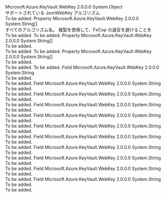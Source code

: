 <Type Name="JsonWebKeySignatureAlgorithm" FullName="Microsoft.Azure.KeyVault.WebKey.JsonWebKeySignatureAlgorithm">
  <TypeSignature Language="C#" Value="public static class JsonWebKeySignatureAlgorithm" />
  <TypeSignature Language="ILAsm" Value=".class public auto ansi abstract sealed beforefieldinit JsonWebKeySignatureAlgorithm extends System.Object" />
  <TypeSignature Language="DocId" Value="T:Microsoft.Azure.KeyVault.WebKey.JsonWebKeySignatureAlgorithm" />
  <TypeSignature Language="VB.NET" Value="Public Class JsonWebKeySignatureAlgorithm" />
  <TypeSignature Language="F#" Value="type JsonWebKeySignatureAlgorithm = class" />
  <AssemblyInfo>
    <AssemblyName>Microsoft.Azure.KeyVault.WebKey</AssemblyName>
    <AssemblyVersion>2.0.0.0</AssemblyVersion>
  </AssemblyInfo>
  <Base>
    <BaseTypeName>System.Object</BaseTypeName>
  </Base>
  <Interfaces />
  <Docs>
    <summary>
            サポートされている JsonWebKey アルゴリズム
            </summary>
    <remarks>To be added.</remarks>
  </Docs>
  <Members>
    <Member MemberName="AllAlgorithms">
      <MemberSignature Language="C#" Value="public static string[] AllAlgorithms { get; }" />
      <MemberSignature Language="ILAsm" Value=".property string[] AllAlgorithms" />
      <MemberSignature Language="DocId" Value="P:Microsoft.Azure.KeyVault.WebKey.JsonWebKeySignatureAlgorithm.AllAlgorithms" />
      <MemberSignature Language="VB.NET" Value="Public Shared ReadOnly Property AllAlgorithms As String()" />
      <MemberSignature Language="F#" Value="member this.AllAlgorithms : string[]" Usage="Microsoft.Azure.KeyVault.WebKey.JsonWebKeySignatureAlgorithm.AllAlgorithms" />
      <MemberType>Property</MemberType>
      <AssemblyInfo>
        <AssemblyName>Microsoft.Azure.KeyVault.WebKey</AssemblyName>
        <AssemblyVersion>2.0.0.0</AssemblyVersion>
      </AssemblyInfo>
      <ReturnValue>
        <ReturnType>System.String[]</ReturnType>
      </ReturnValue>
      <Docs>
        <summary>
            すべてのアルゴリズム名。 複製を使用して、FxCop の違反を避けることを
            </summary>
        <value>To be added.</value>
        <remarks>To be added.</remarks>
      </Docs>
    </Member>
    <Member MemberName="AllEcAlgorithms">
      <MemberSignature Language="C#" Value="public static string[] AllEcAlgorithms { get; }" />
      <MemberSignature Language="ILAsm" Value=".property string[] AllEcAlgorithms" />
      <MemberSignature Language="DocId" Value="P:Microsoft.Azure.KeyVault.WebKey.JsonWebKeySignatureAlgorithm.AllEcAlgorithms" />
      <MemberSignature Language="VB.NET" Value="Public Shared ReadOnly Property AllEcAlgorithms As String()" />
      <MemberSignature Language="F#" Value="member this.AllEcAlgorithms : string[]" Usage="Microsoft.Azure.KeyVault.WebKey.JsonWebKeySignatureAlgorithm.AllEcAlgorithms" />
      <MemberType>Property</MemberType>
      <AssemblyInfo>
        <AssemblyName>Microsoft.Azure.KeyVault.WebKey</AssemblyName>
        <AssemblyVersion>2.0.0.0</AssemblyVersion>
      </AssemblyInfo>
      <ReturnValue>
        <ReturnType>System.String[]</ReturnType>
      </ReturnValue>
      <Docs>
        <summary>To be added.</summary>
        <value>To be added.</value>
        <remarks>To be added.</remarks>
      </Docs>
    </Member>
    <Member MemberName="AllRsaAlgorithms">
      <MemberSignature Language="C#" Value="public static string[] AllRsaAlgorithms { get; }" />
      <MemberSignature Language="ILAsm" Value=".property string[] AllRsaAlgorithms" />
      <MemberSignature Language="DocId" Value="P:Microsoft.Azure.KeyVault.WebKey.JsonWebKeySignatureAlgorithm.AllRsaAlgorithms" />
      <MemberSignature Language="VB.NET" Value="Public Shared ReadOnly Property AllRsaAlgorithms As String()" />
      <MemberSignature Language="F#" Value="member this.AllRsaAlgorithms : string[]" Usage="Microsoft.Azure.KeyVault.WebKey.JsonWebKeySignatureAlgorithm.AllRsaAlgorithms" />
      <MemberType>Property</MemberType>
      <AssemblyInfo>
        <AssemblyName>Microsoft.Azure.KeyVault.WebKey</AssemblyName>
        <AssemblyVersion>2.0.0.0</AssemblyVersion>
      </AssemblyInfo>
      <ReturnValue>
        <ReturnType>System.String[]</ReturnType>
      </ReturnValue>
      <Docs>
        <summary>To be added.</summary>
        <value>To be added.</value>
        <remarks>To be added.</remarks>
      </Docs>
    </Member>
    <Member MemberName="ECDSA256">
      <MemberSignature Language="C#" Value="public const string ECDSA256;" />
      <MemberSignature Language="ILAsm" Value=".field public static literal string ECDSA256" />
      <MemberSignature Language="DocId" Value="F:Microsoft.Azure.KeyVault.WebKey.JsonWebKeySignatureAlgorithm.ECDSA256" />
      <MemberSignature Language="VB.NET" Value="Public Const ECDSA256 As String " />
      <MemberSignature Language="F#" Value="val mutable ECDSA256 : string" Usage="Microsoft.Azure.KeyVault.WebKey.JsonWebKeySignatureAlgorithm.ECDSA256" />
      <MemberType>Field</MemberType>
      <AssemblyInfo>
        <AssemblyName>Microsoft.Azure.KeyVault.WebKey</AssemblyName>
        <AssemblyVersion>2.0.0.0</AssemblyVersion>
      </AssemblyInfo>
      <ReturnValue>
        <ReturnType>System.String</ReturnType>
      </ReturnValue>
      <Docs>
        <summary>To be added.</summary>
        <remarks>To be added.</remarks>
      </Docs>
    </Member>
    <Member MemberName="ES256">
      <MemberSignature Language="C#" Value="public const string ES256;" />
      <MemberSignature Language="ILAsm" Value=".field public static literal string ES256" />
      <MemberSignature Language="DocId" Value="F:Microsoft.Azure.KeyVault.WebKey.JsonWebKeySignatureAlgorithm.ES256" />
      <MemberSignature Language="VB.NET" Value="Public Const ES256 As String " />
      <MemberSignature Language="F#" Value="val mutable ES256 : string" Usage="Microsoft.Azure.KeyVault.WebKey.JsonWebKeySignatureAlgorithm.ES256" />
      <MemberType>Field</MemberType>
      <AssemblyInfo>
        <AssemblyName>Microsoft.Azure.KeyVault.WebKey</AssemblyName>
        <AssemblyVersion>2.0.0.0</AssemblyVersion>
      </AssemblyInfo>
      <ReturnValue>
        <ReturnType>System.String</ReturnType>
      </ReturnValue>
      <Docs>
        <summary>To be added.</summary>
        <remarks>To be added.</remarks>
      </Docs>
    </Member>
    <Member MemberName="ES384">
      <MemberSignature Language="C#" Value="public const string ES384;" />
      <MemberSignature Language="ILAsm" Value=".field public static literal string ES384" />
      <MemberSignature Language="DocId" Value="F:Microsoft.Azure.KeyVault.WebKey.JsonWebKeySignatureAlgorithm.ES384" />
      <MemberSignature Language="VB.NET" Value="Public Const ES384 As String " />
      <MemberSignature Language="F#" Value="val mutable ES384 : string" Usage="Microsoft.Azure.KeyVault.WebKey.JsonWebKeySignatureAlgorithm.ES384" />
      <MemberType>Field</MemberType>
      <AssemblyInfo>
        <AssemblyName>Microsoft.Azure.KeyVault.WebKey</AssemblyName>
        <AssemblyVersion>2.0.0.0</AssemblyVersion>
      </AssemblyInfo>
      <ReturnValue>
        <ReturnType>System.String</ReturnType>
      </ReturnValue>
      <Docs>
        <summary>To be added.</summary>
        <remarks>To be added.</remarks>
      </Docs>
    </Member>
    <Member MemberName="ES512">
      <MemberSignature Language="C#" Value="public const string ES512;" />
      <MemberSignature Language="ILAsm" Value=".field public static literal string ES512" />
      <MemberSignature Language="DocId" Value="F:Microsoft.Azure.KeyVault.WebKey.JsonWebKeySignatureAlgorithm.ES512" />
      <MemberSignature Language="VB.NET" Value="Public Const ES512 As String " />
      <MemberSignature Language="F#" Value="val mutable ES512 : string" Usage="Microsoft.Azure.KeyVault.WebKey.JsonWebKeySignatureAlgorithm.ES512" />
      <MemberType>Field</MemberType>
      <AssemblyInfo>
        <AssemblyName>Microsoft.Azure.KeyVault.WebKey</AssemblyName>
        <AssemblyVersion>2.0.0.0</AssemblyVersion>
      </AssemblyInfo>
      <ReturnValue>
        <ReturnType>System.String</ReturnType>
      </ReturnValue>
      <Docs>
        <summary>To be added.</summary>
        <remarks>To be added.</remarks>
      </Docs>
    </Member>
    <Member MemberName="PS256">
      <MemberSignature Language="C#" Value="public const string PS256;" />
      <MemberSignature Language="ILAsm" Value=".field public static literal string PS256" />
      <MemberSignature Language="DocId" Value="F:Microsoft.Azure.KeyVault.WebKey.JsonWebKeySignatureAlgorithm.PS256" />
      <MemberSignature Language="VB.NET" Value="Public Const PS256 As String " />
      <MemberSignature Language="F#" Value="val mutable PS256 : string" Usage="Microsoft.Azure.KeyVault.WebKey.JsonWebKeySignatureAlgorithm.PS256" />
      <MemberType>Field</MemberType>
      <AssemblyInfo>
        <AssemblyName>Microsoft.Azure.KeyVault.WebKey</AssemblyName>
        <AssemblyVersion>2.0.0.0</AssemblyVersion>
      </AssemblyInfo>
      <ReturnValue>
        <ReturnType>System.String</ReturnType>
      </ReturnValue>
      <Docs>
        <summary>To be added.</summary>
        <remarks>To be added.</remarks>
      </Docs>
    </Member>
    <Member MemberName="PS384">
      <MemberSignature Language="C#" Value="public const string PS384;" />
      <MemberSignature Language="ILAsm" Value=".field public static literal string PS384" />
      <MemberSignature Language="DocId" Value="F:Microsoft.Azure.KeyVault.WebKey.JsonWebKeySignatureAlgorithm.PS384" />
      <MemberSignature Language="VB.NET" Value="Public Const PS384 As String " />
      <MemberSignature Language="F#" Value="val mutable PS384 : string" Usage="Microsoft.Azure.KeyVault.WebKey.JsonWebKeySignatureAlgorithm.PS384" />
      <MemberType>Field</MemberType>
      <AssemblyInfo>
        <AssemblyName>Microsoft.Azure.KeyVault.WebKey</AssemblyName>
        <AssemblyVersion>2.0.0.0</AssemblyVersion>
      </AssemblyInfo>
      <ReturnValue>
        <ReturnType>System.String</ReturnType>
      </ReturnValue>
      <Docs>
        <summary>To be added.</summary>
        <remarks>To be added.</remarks>
      </Docs>
    </Member>
    <Member MemberName="PS512">
      <MemberSignature Language="C#" Value="public const string PS512;" />
      <MemberSignature Language="ILAsm" Value=".field public static literal string PS512" />
      <MemberSignature Language="DocId" Value="F:Microsoft.Azure.KeyVault.WebKey.JsonWebKeySignatureAlgorithm.PS512" />
      <MemberSignature Language="VB.NET" Value="Public Const PS512 As String " />
      <MemberSignature Language="F#" Value="val mutable PS512 : string" Usage="Microsoft.Azure.KeyVault.WebKey.JsonWebKeySignatureAlgorithm.PS512" />
      <MemberType>Field</MemberType>
      <AssemblyInfo>
        <AssemblyName>Microsoft.Azure.KeyVault.WebKey</AssemblyName>
        <AssemblyVersion>2.0.0.0</AssemblyVersion>
      </AssemblyInfo>
      <ReturnValue>
        <ReturnType>System.String</ReturnType>
      </ReturnValue>
      <Docs>
        <summary>To be added.</summary>
        <remarks>To be added.</remarks>
      </Docs>
    </Member>
    <Member MemberName="RS256">
      <MemberSignature Language="C#" Value="public const string RS256;" />
      <MemberSignature Language="ILAsm" Value=".field public static literal string RS256" />
      <MemberSignature Language="DocId" Value="F:Microsoft.Azure.KeyVault.WebKey.JsonWebKeySignatureAlgorithm.RS256" />
      <MemberSignature Language="VB.NET" Value="Public Const RS256 As String " />
      <MemberSignature Language="F#" Value="val mutable RS256 : string" Usage="Microsoft.Azure.KeyVault.WebKey.JsonWebKeySignatureAlgorithm.RS256" />
      <MemberType>Field</MemberType>
      <AssemblyInfo>
        <AssemblyName>Microsoft.Azure.KeyVault.WebKey</AssemblyName>
        <AssemblyVersion>2.0.0.0</AssemblyVersion>
      </AssemblyInfo>
      <ReturnValue>
        <ReturnType>System.String</ReturnType>
      </ReturnValue>
      <Docs>
        <summary>To be added.</summary>
        <remarks>To be added.</remarks>
      </Docs>
    </Member>
    <Member MemberName="RS384">
      <MemberSignature Language="C#" Value="public const string RS384;" />
      <MemberSignature Language="ILAsm" Value=".field public static literal string RS384" />
      <MemberSignature Language="DocId" Value="F:Microsoft.Azure.KeyVault.WebKey.JsonWebKeySignatureAlgorithm.RS384" />
      <MemberSignature Language="VB.NET" Value="Public Const RS384 As String " />
      <MemberSignature Language="F#" Value="val mutable RS384 : string" Usage="Microsoft.Azure.KeyVault.WebKey.JsonWebKeySignatureAlgorithm.RS384" />
      <MemberType>Field</MemberType>
      <AssemblyInfo>
        <AssemblyName>Microsoft.Azure.KeyVault.WebKey</AssemblyName>
        <AssemblyVersion>2.0.0.0</AssemblyVersion>
      </AssemblyInfo>
      <ReturnValue>
        <ReturnType>System.String</ReturnType>
      </ReturnValue>
      <Docs>
        <summary>To be added.</summary>
        <remarks>To be added.</remarks>
      </Docs>
    </Member>
    <Member MemberName="RS512">
      <MemberSignature Language="C#" Value="public const string RS512;" />
      <MemberSignature Language="ILAsm" Value=".field public static literal string RS512" />
      <MemberSignature Language="DocId" Value="F:Microsoft.Azure.KeyVault.WebKey.JsonWebKeySignatureAlgorithm.RS512" />
      <MemberSignature Language="VB.NET" Value="Public Const RS512 As String " />
      <MemberSignature Language="F#" Value="val mutable RS512 : string" Usage="Microsoft.Azure.KeyVault.WebKey.JsonWebKeySignatureAlgorithm.RS512" />
      <MemberType>Field</MemberType>
      <AssemblyInfo>
        <AssemblyName>Microsoft.Azure.KeyVault.WebKey</AssemblyName>
        <AssemblyVersion>2.0.0.0</AssemblyVersion>
      </AssemblyInfo>
      <ReturnValue>
        <ReturnType>System.String</ReturnType>
      </ReturnValue>
      <Docs>
        <summary>To be added.</summary>
        <remarks>To be added.</remarks>
      </Docs>
    </Member>
    <Member MemberName="RSNULL">
      <MemberSignature Language="C#" Value="public const string RSNULL;" />
      <MemberSignature Language="ILAsm" Value=".field public static literal string RSNULL" />
      <MemberSignature Language="DocId" Value="F:Microsoft.Azure.KeyVault.WebKey.JsonWebKeySignatureAlgorithm.RSNULL" />
      <MemberSignature Language="VB.NET" Value="Public Const RSNULL As String " />
      <MemberSignature Language="F#" Value="val mutable RSNULL : string" Usage="Microsoft.Azure.KeyVault.WebKey.JsonWebKeySignatureAlgorithm.RSNULL" />
      <MemberType>Field</MemberType>
      <AssemblyInfo>
        <AssemblyName>Microsoft.Azure.KeyVault.WebKey</AssemblyName>
        <AssemblyVersion>2.0.0.0</AssemblyVersion>
      </AssemblyInfo>
      <ReturnValue>
        <ReturnType>System.String</ReturnType>
      </ReturnValue>
      <Docs>
        <summary>To be added.</summary>
        <remarks>To be added.</remarks>
      </Docs>
    </Member>
  </Members>
</Type>